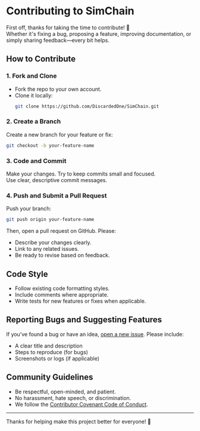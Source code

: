 # Contributing to SimChain

First off, thanks for taking the time to contribute! 🎉  
Whether it's fixing a bug, proposing a feature, improving documentation, or simply sharing feedback—every bit helps.

## How to Contribute

### 1. Fork and Clone
- Fork the repo to your own account.
- Clone it locally:  
  ```bash
  git clone https://github.com/DiscardedOne/SimChain.git
  ```

### 2. Create a Branch
Create a new branch for your feature or fix:
```bash
git checkout -b your-feature-name
```

### 3. Code and Commit
Make your changes. Try to keep commits small and focused.  
Use clear, descriptive commit messages.

### 4. Push and Submit a Pull Request
Push your branch:
```bash
git push origin your-feature-name
```
Then, open a pull request on GitHub. Please:
- Describe your changes clearly.
- Link to any related issues.
- Be ready to revise based on feedback.

## Code Style

- Follow existing code formatting styles.
- Include comments where appropriate.
- Write tests for new features or fixes when applicable.

## Reporting Bugs and Suggesting Features

If you’ve found a bug or have an idea, [open a new issue](https://github.com/SimChain/issues/new). Please include:
- A clear title and description
- Steps to reproduce (for bugs)
- Screenshots or logs (if applicable)

## Community Guidelines

- Be respectful, open-minded, and patient.
- No harassment, hate speech, or discrimination.
- We follow the [Contributor Covenant Code of Conduct](CODE_OF_CONDUCT.md).

---

Thanks for helping make this project better for everyone! 🙌
